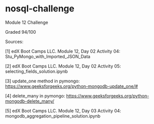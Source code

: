 # nosql-challenge
Module 12 Challenge

Graded 94/100


Sources:

[1] edX Boot Camps LLC. Module 12, Day 02 Activity 04: Stu_PyMongo_with_Imported_JSON_Data

[2] edX Boot Camps LLC. Module 12, Day 02 Activity 05: selecting_fields_solution.ipynb

[3] update_one method in pymongo:
	https://www.geeksforgeeks.org/python-mongodb-update_one/#

[4] delete_many in pymongo:
	https://www.geeksforgeeks.org/python-mongodb-delete_many/

[5] edX Boot Camps LLC. Module 12, Day 03 Activity 04: mongodb_aggregation_pipeline_solution.ipynb